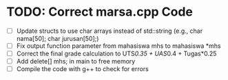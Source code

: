 # TODO: Correct marsa.cpp Code

- [ ] Update structs to use char arrays instead of std::string (e.g., char nama[50]; char jurusan[50];)
- [ ] Fix output function parameter from mahasiswa mhs to mahasiswa *mhs
- [ ] Correct the final grade calculation to UTS*0.35 + UAS*0.4 + Tugas*0.25
- [ ] Add delete[] mhs; in main to free memory
- [ ] Compile the code with g++ to check for errors
